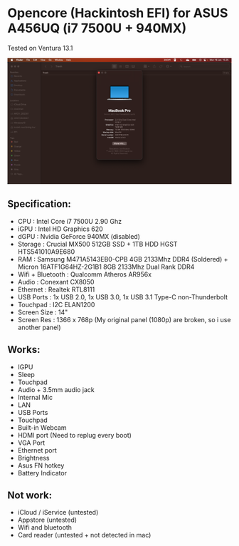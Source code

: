 # Opencore (Hackintosh EFI) for ASUS A456UQ (i7 7500U + 940MX)
Tested on Ventura 13.1

![Ini Screenshot](/Screenshot.png)

## Specification:
+ CPU : Intel Core i7 7500U 2.90 Ghz
+ iGPU : Intel HD Graphics 620
+ dGPU : Nvidia GeForce 940MX (disabled)
+ Storage : Crucial MX500 512GB SSD + 1TB HDD HGST HTS541010A9E680
+ RAM : Samsung M471A5143EB0-CPB 4GB 2133Mhz DDR4 (Soldered) + Micron 16ATF1G64HZ-2G1B1 8GB 2133Mhz Dual Rank DDR4
+ Wifi + Bluetooth : Qualcomm Atheros AR956x
+ Audio : Conexant CX8050
+ Ethernet : Realtek RTL8111
+ USB Ports : 1x USB 2.0, 1x USB 3.0, 1x USB 3.1 Type-C non-Thunderbolt
+ Touchpad : I2C ELAN1200
+ Screen Size : 14"
+ Screen Res : 1366 x 768p (My original panel (1080p) are broken, so i use another panel)

## Works:
+ IGPU
+ Sleep
+ Touchpad
+ Audio + 3.5mm audio jack
+ Internal Mic
+ LAN
+ USB Ports
+ Touchpad
+ Built-in Webcam
+ HDMI port (Need to replug every boot)
+ VGA Port
+ Ethernet port
+ Brightness
+ Asus FN hotkey
+ Battery Indicator

## Not work:
+ iCloud / iService (untested)
+ Appstore (untested)
+ Wifi and bluetooth
+ Card reader (untested + not detected in mac)
